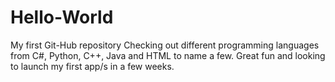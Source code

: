 # Hello-World
My first Git-Hub repository
Checking out different programming languages from C#, Python, C++, Java and HTML to name a few.
Great fun and looking to launch my first app/s in a few weeks.
